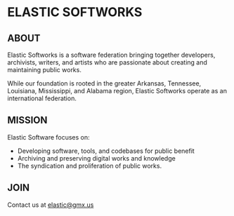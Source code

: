 # ELASTIC SOFTWORKS

## ABOUT

Elastic Softworks is a software federation bringing together developers, archivists, writers, and artists who are passionate about creating and maintaining public works.

While our foundation is rooted in the greater Arkansas, Tennessee, Louisiana, Mississippi, and Alabama region, Elastic Softworks operate as an international federation.

## MISSION

Elastic Software focuses on:

- Developing software, tools, and codebases for public benefit
- Archiving and preserving digital works and knowledge
- The syndication and proliferation of public works.

## JOIN

Contact us at elastic@gmx.us
